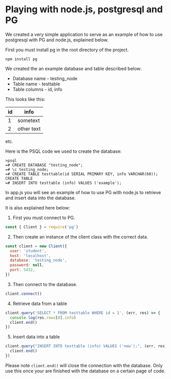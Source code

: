 # Playing with node.js, postgresql and PG

We created a very simple application to serve as an example of how to use postgresql with PG and node.js, explained below.

First you must install pg in the root directory of the project.
```
npm install pg
```

We created the an example database and table described below:

- Database name - testing_node
- Table name - testtable
- Table columns - id, info

This looks like this:

id | info
---|----
1  | sometext
2  | other text


etc.

Here is the PSQL code we used to create the database:

```
>psql
=# CREATE DATABASE "testing_node";
=# \c testing_node;
=# CREATE TABLE testtable(id SERIAL PRIMARY KEY, info VARCHAR(60));
CREATE TABLE
=# INSERT INTO testtable (info) VALUES ('example');
````

In app.js you will see an example of how to use PG with node.js to retrieve and insert data into the database.

It is also explained here below:

1. First you must connect to PG.
```js
const { Client } = require('pg')
```

2. Then create an instance of the client class with the correct data.
```js
const client = new Client({
  user: 'student',
  host: 'localhost',
  database: 'testing_node',
  password: null,
  port: 5432,
})
```
3. Then connect to the database.
```js
client.connect()
```
4. Retrieve data from a table
```js
client.query('SELECT * FROM testtable WHERE id = 1', (err, res) => {
  console.log(res.rows[0].info)
  client.end()
})
```
5. Insert data into a table
```js
client.query("INSERT INTO testtable (info) VALUES ('new');", (err, res) => {
  client.end()
})
```

Please note ```client.end()``` will close the connection with the database. Only use this once your are finished with the database on a certain page of code.

